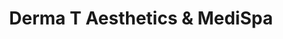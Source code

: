 ---
title: "Derma T Aesthetics & MediSpa"
url: /dundee/derma-t-aesthetics-und-medispa/
shop: Kosmetik
---